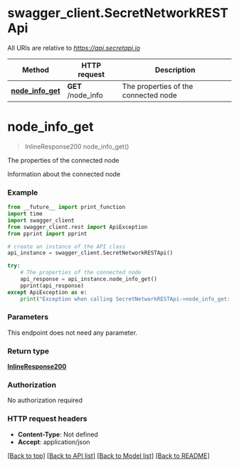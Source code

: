 # swagger_client.SecretNetworkRESTApi

All URIs are relative to *https://api.secretapi.io*

Method | HTTP request | Description
------------- | ------------- | -------------
[**node_info_get**](SecretNetworkRESTApi.md#node_info_get) | **GET** /node_info | The properties of the connected node


# **node_info_get**
> InlineResponse200 node_info_get()

The properties of the connected node

Information about the connected node

### Example
```python
from __future__ import print_function
import time
import swagger_client
from swagger_client.rest import ApiException
from pprint import pprint

# create an instance of the API class
api_instance = swagger_client.SecretNetworkRESTApi()

try:
    # The properties of the connected node
    api_response = api_instance.node_info_get()
    pprint(api_response)
except ApiException as e:
    print("Exception when calling SecretNetworkRESTApi->node_info_get: %s\n" % e)
```

### Parameters
This endpoint does not need any parameter.

### Return type

[**InlineResponse200**](InlineResponse200.md)

### Authorization

No authorization required

### HTTP request headers

 - **Content-Type**: Not defined
 - **Accept**: application/json

[[Back to top]](#) [[Back to API list]](../README.md#documentation-for-api-endpoints) [[Back to Model list]](../README.md#documentation-for-models) [[Back to README]](../README.md)

